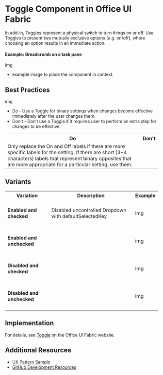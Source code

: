 # Toggle Component in Office UI Fabric

In add-in, Toggles represent a physical switch to turn things on or off. Use Toggles to present two mutually exclusive options (e.g. on/off), where choosing an option results in an immediate action.
  
#### Example: Breadcrumb on a task pane

img
* example image to place the component in context.

## Best Practices

img
* Do - Use a Toggle for binary settings when changes become effective immediately after the user changes them.
* Don't - Don’t use a Toggle if it requires user to perform an extra step for changes to be effective.

<table>
    <tr>
        <th>Do</th>
        <th>Don't</th>
    </tr>
    <tr>
        <td>Only replace the On and Off labels if there are more specific labels for the setting. If there are short (3-4 characters) labels that represent binary opposites that are more appropriate for a particular setting, use them.</td>
        <td></td>
    </tr>
</table>

## Variants

<table>
    <tr>
        <th>Variation</th>
        <th>Description</th>
        <th>Example</th>
    </tr>
    <tr>
        <td><h4>Enabled and checked<h4></td>
        <td>Disabled uncontrolled Dropdown with defaultSelectedKey</td>
        <td>img</td>
    </tr>
    <tr>
        <td><h4>Enabled and unchecked<h4></td>
        <td></td>
        <td>img</td>
    </tr>
    <tr>
        <td><h4>Disabled and checked<h4></td>
        <td></td>
        <td>img</td>
    </tr>
    <tr>
        <td><h4>Disabled and unchecked<h4></td>
        <td></td>
        <td>img</td>
    </tr>
</table>

## Implementation

For details, see [Toggle](https://dev.office.com/fabric#/components/toggle) on the Office UI Fabric website.

## Additional Resources
* [UX Pattern Sample](https://office.visualstudio.com/DefaultCollection/OC/_git/GettingStarted-FabricReact)
* [GitHub Development Resources](https://github.com/OfficeDev/Office-Add-in-UX-Design-Patterns-Code)